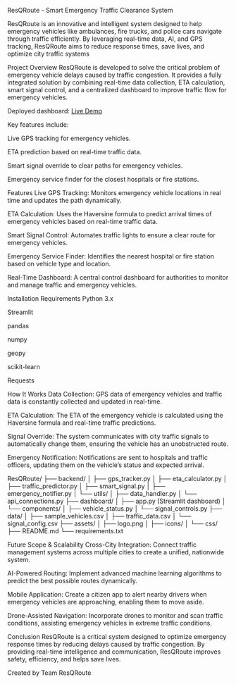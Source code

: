 ResQRoute - Smart Emergency Traffic Clearance System

ResQRoute is an innovative and intelligent system designed to help emergency vehicles like ambulances, fire trucks, and police cars navigate through traffic efficiently. By leveraging real-time data, AI, and GPS tracking, ResQRoute aims to reduce response times, save lives, and optimize city traffic systems

Project Overview
ResQRoute is developed to solve the critical problem of emergency vehicle delays caused by traffic congestion. It provides a fully integrated solution by combining real-time data collection, ETA calculation, smart signal control, and a centralized dashboard to improve traffic flow for emergency vehicles.


Deployed dashboard:
[Live Demo](https://resqroute-dashboard.onrender.com/)


Key features include:

Live GPS tracking for emergency vehicles.

ETA prediction based on real-time traffic data.

Smart signal override to clear paths for emergency vehicles.

Emergency service finder for the closest hospitals or fire stations.

Features
Live GPS Tracking: Monitors emergency vehicle locations in real time and updates the path dynamically.

ETA Calculation: Uses the Haversine formula to predict arrival times of emergency vehicles based on real-time traffic data.

Smart Signal Control: Automates traffic lights to ensure a clear route for emergency vehicles.

Emergency Service Finder: Identifies the nearest hospital or fire station based on vehicle type and location.

Real-Time Dashboard: A central control dashboard for authorities to monitor and manage traffic and emergency vehicles.

Installation
Requirements
Python 3.x

Streamlit

pandas

numpy

geopy

scikit-learn

Requests

How It Works
Data Collection: GPS data of emergency vehicles and traffic data is constantly collected and updated in real-time.

ETA Calculation: The ETA of the emergency vehicle is calculated using the Haversine formula and real-time traffic predictions.

Signal Override: The system communicates with city traffic signals to automatically change them, ensuring the vehicle has an unobstructed route.

Emergency Notification: Notifications are sent to hospitals and traffic officers, updating them on the vehicle’s status and expected arrival.

ResQRoute/
├── backend/
│   ├── gps_tracker.py
│   ├── eta_calculator.py
│   ├── traffic_predictor.py
│   ├── smart_signal.py
│   ├── emergency_notifier.py
│   └── utils/
│       ├── data_handler.py
│       └── api_connections.py
├── dashboard/
│   ├── app.py (Streamlit dashboard)
│   └── components/
│       ├── vehicle_status.py
│       └── signal_controls.py
├── data/
│   ├── sample_vehicles.csv
│   ├── traffic_data.csv
│   └── signal_config.csv
├── assets/
│   ├── logo.png
│   ├── icons/
│   └── css/
├── README.md
└── requirements.txt


Future Scope & Scalability
Cross-City Integration: Connect traffic management systems across multiple cities to create a unified, nationwide system.

AI-Powered Routing: Implement advanced machine learning algorithms to predict the best possible routes dynamically.

Mobile Application: Create a citizen app to alert nearby drivers when emergency vehicles are approaching, enabling them to move aside.

Drone-Assisted Navigation: Incorporate drones to monitor and scan traffic conditions, assisting emergency vehicles in extreme traffic conditions.


Conclusion
ResQRoute is a critical system designed to optimize emergency response times by reducing delays caused by traffic congestion. By providing real-time intelligence and communication, ResQRoute improves safety, efficiency, and helps save lives.

Created by Team ResQRoute
